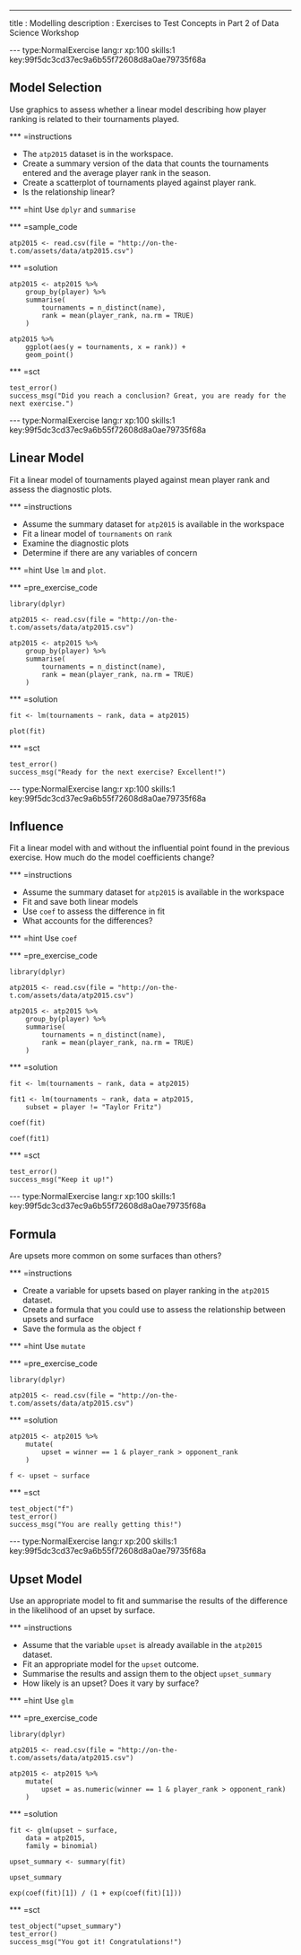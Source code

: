 ---
title       : Modelling
description : Exercises to Test Concepts in Part 2 of Data Science Workshop



--- type:NormalExercise lang:r xp:100 skills:1 key:99f5dc3cd37ec9a6b55f72608d8a0ae79735f68a
## Model Selection

Use graphics to assess whether a linear model describing how player ranking is related to their tournaments played. 



*** =instructions
- The `atp2015` dataset is in the workspace.
- Create a summary version of the data that counts the tournaments entered and the average player rank in the season.
- Create a scatterplot of tournaments played against player rank.
- Is the relationship linear?


*** =hint
Use `dplyr` and `summarise`

*** =sample_code
```{r}
atp2015 <- read.csv(file = "http://on-the-t.com/assets/data/atp2015.csv")
```

*** =solution
```{r}
atp2015 <- atp2015 %>%
	group_by(player) %>%
	summarise(
		tournaments = n_distinct(name),
		rank = mean(player_rank, na.rm = TRUE)
	)

atp2015 %>%
	ggplot(aes(y = tournaments, x = rank)) +
	geom_point()
```

*** =sct
```{r}
test_error()
success_msg("Did you reach a conclusion? Great, you are ready for the next exercise.")
```


--- type:NormalExercise lang:r xp:100 skills:1 key:99f5dc3cd37ec9a6b55f72608d8a0ae79735f68a

##  Linear Model

Fit a linear model of tournaments played against mean player rank and assess the diagnostic plots. 



*** =instructions
- Assume the summary dataset for `atp2015` is available in the workspace
- Fit a linear model of `tournaments` on `rank`
- Examine the diagnostic plots
- Determine if there are any variables of concern


*** =hint
Use `lm` and `plot`.

*** =pre_exercise_code
```{r}
library(dplyr)

atp2015 <- read.csv(file = "http://on-the-t.com/assets/data/atp2015.csv")

atp2015 <- atp2015 %>%
	group_by(player) %>%
	summarise(
		tournaments = n_distinct(name),
		rank = mean(player_rank, na.rm = TRUE)
	)
```



*** =solution
```{r}
fit <- lm(tournaments ~ rank, data = atp2015)

plot(fit)
```

*** =sct
```{r}
test_error()
success_msg("Ready for the next exercise? Excellent!")
```



--- type:NormalExercise lang:r xp:100 skills:1 key:99f5dc3cd37ec9a6b55f72608d8a0ae79735f68a

##  Influence

Fit a linear model with and without the influential point found in the previous exercise. How much do the model coefficients change?




*** =instructions
- Assume the summary dataset for `atp2015` is available in the workspace
- Fit and save both linear models
- Use `coef` to assess the difference in fit
- What accounts for the differences?


*** =hint
Use `coef`

*** =pre_exercise_code
```{r}
library(dplyr)

atp2015 <- read.csv(file = "http://on-the-t.com/assets/data/atp2015.csv")

atp2015 <- atp2015 %>%
	group_by(player) %>%
	summarise(
		tournaments = n_distinct(name),
		rank = mean(player_rank, na.rm = TRUE)
	)
```



*** =solution
```{r}
fit <- lm(tournaments ~ rank, data = atp2015)

fit1 <- lm(tournaments ~ rank, data = atp2015,
	subset = player != "Taylor Fritz")

coef(fit)

coef(fit1)
```

*** =sct
```{r}
test_error()
success_msg("Keep it up!")
```


--- type:NormalExercise lang:r xp:100 skills:1 key:99f5dc3cd37ec9a6b55f72608d8a0ae79735f68a

##  Formula

Are upsets more common on some surfaces than others?


*** =instructions
- Create a variable for upsets based on player ranking in the `atp2015` dataset.
- Create a formula that you could use to assess the relationship between upsets and surface
- Save the formula as the object `f`


*** =hint
Use `mutate`

*** =pre_exercise_code
```{r}
library(dplyr)

atp2015 <- read.csv(file = "http://on-the-t.com/assets/data/atp2015.csv")
```


*** =solution
```{r}
atp2015 <- atp2015 %>%
	mutate(
		upset = winner == 1 & player_rank > opponent_rank
	)

f <- upset ~ surface	
```

*** =sct
```{r}
test_object("f")
test_error()
success_msg("You are really getting this!")
```


--- type:NormalExercise lang:r xp:200 skills:1 key:99f5dc3cd37ec9a6b55f72608d8a0ae79735f68a

## Upset Model 

Use an appropriate model to fit and summarise the results of the difference in the likelihood of an upset by surface.


*** =instructions
- Assume that the variable `upset` is already available in the `atp2015` dataset.
- Fit an appropriate model for the `upset` outcome.
- Summarise the results and assign them to the object `upset_summary`
- How likely is an upset? Does it vary by surface?


*** =hint
Use `glm`

*** =pre_exercise_code
```{r}
library(dplyr)

atp2015 <- read.csv(file = "http://on-the-t.com/assets/data/atp2015.csv")

atp2015 <- atp2015 %>%
	mutate(
		upset = as.numeric(winner == 1 & player_rank > opponent_rank)
	)
```


*** =solution
```{r}
fit <- glm(upset ~ surface, 
	data = atp2015,
	family = binomial)

upset_summary <- summary(fit)

upset_summary

exp(coef(fit)[1]) / (1 + exp(coef(fit)[1]))
```

*** =sct
```{r}
test_object("upset_summary")
test_error()
success_msg("You got it! Congratulations!")
```


